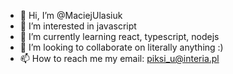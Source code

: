 - 👋 Hi, I’m @MaciejUlasiuk
- 👀 I’m interested in javascript
- 🌱 I’m currently learning react, typescript, nodejs
- 💞️ I’m looking to collaborate on literally anything :)
- 📫 How to reach me my email: piksi_u@interia.pl

<!---
MaciejUlasiuk/MaciejUlasiuk is a ✨ special ✨ repository because its `README.md` (this file) appears on your GitHub profile.
You can click the Preview link to take a look at your changes.
--->
